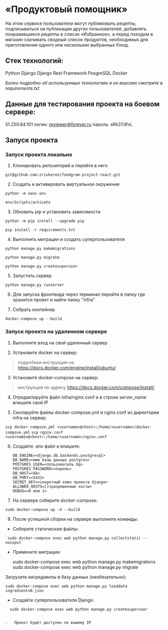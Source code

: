 # «Продуктовый помощник»  
  
 На этом сервисе пользователи могут публиковать рецепты, подписываться на публикации других пользователей, добавлять понравившиеся рецепты в список «Избранное», а перед походом в магазин скачивать сводный список продуктов, необходимых для приготовления одного или нескольких выбранных блюд.  
   
 

## Стек технологий:

 Python 
 Django
 Django Rest Framework
 PosgreSQL
 Docker
 
 *Более подробно об используемых технологиях и их версиях смотрите в requirements.txt*

## Данные для тестирования проекта на боевом сервере:

51.250.84.101
логин: reviewer@forever.ru
пароль: sRk3TdfvL


## Запуск проекта

### Запуск проекта локально

1.  Клонировать репозиторий и перейти в него

`git@github.com:zrivkoren/foodgram-project-react.git`

2.  Создать и активировать виртуальное окружение

`python -m venv env`

`env/Scripts/activate`

3.  Обновить pip и установить зависимости

`python -m pip install --upgrade pip`

`pip install -r requirements.txt`

4.  Выполнить миграции и создать суперпользователя

`python manage.py makemigrations`

`python manage.py migrate`

`python manage.py createsuperuser`

5.  Запустить сервер

`python manage.py runserver`

6.  Для запуска фронтенда через терминал перейти в папку где хранится проект и найти папку "infra"

7.  Собрать контейнер

`docker-compose up --build`

### Запуск проекта на удаленном сервере

1.  Выполните вход на свой удаленный сервер
    
2.  Установите docker на сервер:
        

> подробная инструкция на https://docs.docker.com/engine/install/ubuntu/

    
3.  Установите docker-compose на сервер:
    

> инструкция по адресу https://docs.docker.com/compose/install/

4.  Отредактируйте файл infra/nginx.conf и в строке server_name впишите свой IP
    
5.  Скопируйте файлы docker-compose.yml и nginx.conf из директории infra на сервер:
    

`scp docker-compose.yml <username>@<host>:/home/<username>/docker-compose.yml` `scp nginx.conf <username>@<host>:/home/<username>/nginx.conf`

6.  Cоздайте .env файл и впишите:
    
    ```
    DB_ENGINE=<django.db.backends.postgresql>
    DB_NAME=<имя базы данных postgres>
    POSTGRES_USER=<пользователь бд>
    POSTGRES_PASSWORD=<пароль>
    DB_HOST=<db>
    DB_PORT=<5432>
    SECRET_KEY=<секретный ключ проекта django>
    ALLOWED_HOSTS=[]<разрешенные хосты>
    DEBUG=<0 или 1>    
    
    ```  

    
7.  На сервере соберите docker-compose:
    

`sudo docker-compose up -d --build`

8.  После успешной сборки на сервере выполните команды:

-   Соберите статические файлы:

```
`sudo docker-compose exec web python manage.py collectstatic --noinput`

```

-   Примените миграции:

    sudo docker-compose exec web python manage.py makemigrations
    sudo docker-compose exec web python manage.py migrate  

Загрузите ингредиенты в базу данных (необязательно):

`sudo docker-compose exec web python manage.py loaddata ingredientsN.json`


-   Создайте суперпользователя Django:


`  sudo docker-compose exec web python manage.py createsuperuser`

```

-   Проект будет доступен по вашему IP
